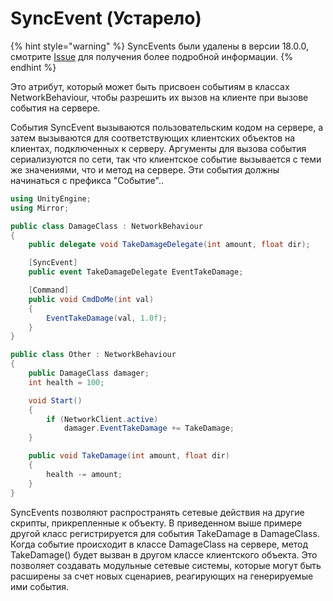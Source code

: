 # SyncEvent (Устарело)

{% hint style="warning" %}
SyncEvents были удалены в версии 18.0.0, смотрите [Issue](https://github.com/vis2k/Mirror/pull/2178) для получения более подробной информации.
{% endhint %}

Это атрибут, который может быть присвоен событиям в классах NetworkBehaviour, чтобы разрешить их вызов на клиенте при вызове события на сервере.

События SyncEvent вызываются пользовательским кодом на сервере, а затем вызываются для соответствующих клиентских объектов на клиентах, подключенных к серверу. Аргументы для вызова события сериализуются по сети, так что клиентское событие вызывается с теми же значениями, что и метод на сервере. Эти события должны начинаться с префикса "Событие"..

```csharp
using UnityEngine;
using Mirror;

public class DamageClass : NetworkBehaviour
{
    public delegate void TakeDamageDelegate(int amount, float dir);

    [SyncEvent]
    public event TakeDamageDelegate EventTakeDamage;

    [Command]
    public void CmdDoMe(int val)
    {
        EventTakeDamage(val, 1.0f);
    }
}

public class Other : NetworkBehaviour
{
    public DamageClass damager;
    int health = 100;

    void Start()
    {
        if (NetworkClient.active)
            damager.EventTakeDamage += TakeDamage;
    }

    public void TakeDamage(int amount, float dir)
    {
        health -= amount;
    }
}
```

SyncEvents позволяют распространять сетевые действия на другие скрипты, прикрепленные к объекту. В приведенном выше примере другой класс регистрируется для события TakeDamage в DamageClass. Когда событие происходит в классе DamageClass на сервере, метод TakeDamage() будет вызван в другом классе клиентского объекта. Это позволяет создавать модульные сетевые системы, которые могут быть расширены за счет новых сценариев, реагирующих на генерируемые ими события.
